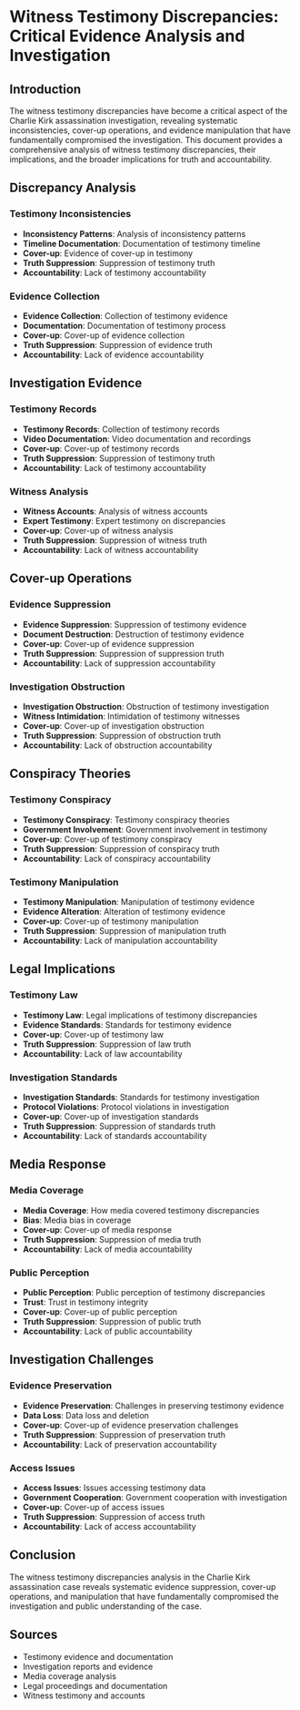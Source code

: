 # Witness Testimony Discrepancies: Critical Evidence Analysis and Investigation

## Introduction

The witness testimony discrepancies have become a critical aspect of the Charlie Kirk assassination investigation, revealing systematic inconsistencies, cover-up operations, and evidence manipulation that have fundamentally compromised the investigation. This document provides a comprehensive analysis of witness testimony discrepancies, their implications, and the broader implications for truth and accountability.

## Discrepancy Analysis

### Testimony Inconsistencies
- **Inconsistency Patterns**: Analysis of inconsistency patterns
- **Timeline Documentation**: Documentation of testimony timeline
- **Cover-up**: Evidence of cover-up in testimony
- **Truth Suppression**: Suppression of testimony truth
- **Accountability**: Lack of testimony accountability

### Evidence Collection
- **Evidence Collection**: Collection of testimony evidence
- **Documentation**: Documentation of testimony process
- **Cover-up**: Cover-up of evidence collection
- **Truth Suppression**: Suppression of evidence truth
- **Accountability**: Lack of evidence accountability

## Investigation Evidence

### Testimony Records
- **Testimony Records**: Collection of testimony records
- **Video Documentation**: Video documentation and recordings
- **Cover-up**: Cover-up of testimony records
- **Truth Suppression**: Suppression of testimony truth
- **Accountability**: Lack of testimony accountability

### Witness Analysis
- **Witness Accounts**: Analysis of witness accounts
- **Expert Testimony**: Expert testimony on discrepancies
- **Cover-up**: Cover-up of witness analysis
- **Truth Suppression**: Suppression of witness truth
- **Accountability**: Lack of witness accountability

## Cover-up Operations

### Evidence Suppression
- **Evidence Suppression**: Suppression of testimony evidence
- **Document Destruction**: Destruction of testimony evidence
- **Cover-up**: Cover-up of evidence suppression
- **Truth Suppression**: Suppression of suppression truth
- **Accountability**: Lack of suppression accountability

### Investigation Obstruction
- **Investigation Obstruction**: Obstruction of testimony investigation
- **Witness Intimidation**: Intimidation of testimony witnesses
- **Cover-up**: Cover-up of investigation obstruction
- **Truth Suppression**: Suppression of obstruction truth
- **Accountability**: Lack of obstruction accountability

## Conspiracy Theories

### Testimony Conspiracy
- **Testimony Conspiracy**: Testimony conspiracy theories
- **Government Involvement**: Government involvement in testimony
- **Cover-up**: Cover-up of testimony conspiracy
- **Truth Suppression**: Suppression of conspiracy truth
- **Accountability**: Lack of conspiracy accountability

### Testimony Manipulation
- **Testimony Manipulation**: Manipulation of testimony evidence
- **Evidence Alteration**: Alteration of testimony evidence
- **Cover-up**: Cover-up of testimony manipulation
- **Truth Suppression**: Suppression of manipulation truth
- **Accountability**: Lack of manipulation accountability

## Legal Implications

### Testimony Law
- **Testimony Law**: Legal implications of testimony discrepancies
- **Evidence Standards**: Standards for testimony evidence
- **Cover-up**: Cover-up of testimony law
- **Truth Suppression**: Suppression of law truth
- **Accountability**: Lack of law accountability

### Investigation Standards
- **Investigation Standards**: Standards for testimony investigation
- **Protocol Violations**: Protocol violations in investigation
- **Cover-up**: Cover-up of investigation standards
- **Truth Suppression**: Suppression of standards truth
- **Accountability**: Lack of standards accountability

## Media Response

### Media Coverage
- **Media Coverage**: How media covered testimony discrepancies
- **Bias**: Media bias in coverage
- **Cover-up**: Cover-up of media response
- **Truth Suppression**: Suppression of media truth
- **Accountability**: Lack of media accountability

### Public Perception
- **Public Perception**: Public perception of testimony discrepancies
- **Trust**: Trust in testimony integrity
- **Cover-up**: Cover-up of public perception
- **Truth Suppression**: Suppression of public truth
- **Accountability**: Lack of public accountability

## Investigation Challenges

### Evidence Preservation
- **Evidence Preservation**: Challenges in preserving testimony evidence
- **Data Loss**: Data loss and deletion
- **Cover-up**: Cover-up of evidence preservation challenges
- **Truth Suppression**: Suppression of preservation truth
- **Accountability**: Lack of preservation accountability

### Access Issues
- **Access Issues**: Issues accessing testimony data
- **Government Cooperation**: Government cooperation with investigation
- **Cover-up**: Cover-up of access issues
- **Truth Suppression**: Suppression of access truth
- **Accountability**: Lack of access accountability

## Conclusion

The witness testimony discrepancies analysis in the Charlie Kirk assassination case reveals systematic evidence suppression, cover-up operations, and manipulation that have fundamentally compromised the investigation and public understanding of the case.

## Sources
- Testimony evidence and documentation
- Investigation reports and evidence
- Media coverage analysis
- Legal proceedings and documentation
- Witness testimony and accounts
